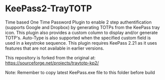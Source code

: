 # KeePass2-TrayTOTP

Time based One Time Password Plugin to enable 2 step authentification (supports Google and Dropbox) by generating TOTPs from the KeePass tray icon. This plugin also provides a custom column to display and/or generate TOTP's. Auto-Type is also supported when the specified custom field is used in a keystroke sequence.
This plugin requires KeePass 2.21 as it uses features that are not available in earlier versions.

This repository is forked from the original at: https://sourceforge.net/projects/traytotp-kp2/

Note: Remember to copy latest KeePass.exe file to this folder before build
